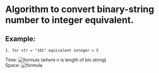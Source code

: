 # Algorithm to convert binary-string number to integer equivalent.

## Example:
    1. for str = "101" equivalent integer = 5


Time: ![formula](https://render.githubusercontent.com/render/math?math=O(n)) (where n is length of bin string)<br>
Space: ![formula](https://render.githubusercontent.com/render/math?math=O(1))


